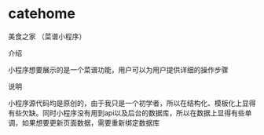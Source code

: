 # catehome
美食之家 （菜谱小程序）


介绍

小程序想要展示的是一个菜谱功能，用户可以为用户提供详细的操作步骤

说明

小程序源代码均是原创的，由于我只是一个初学者，所以在结构化、模板化上显得有些欠缺。同时小程序没有用到api以及后台的数据库，所以在数据上显得有些单调，如果想要更新页面数据，需要重新绑定数据库
